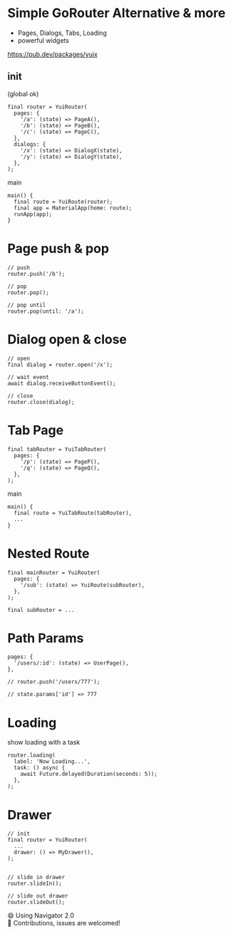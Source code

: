 # Simple GoRouter Alternative & more

- Pages, Dialogs, Tabs, Loading
- powerful widgets

https://pub.dev/packages/yuix

## init

(global ok)

```
final router = YuiRouter(
  pages: {
    '/a': (state) => PageA(),
    '/b': (state) => PageB(),
    '/c': (state) => PageC(),
  },
  dialogs: {
    '/x': (state) => DialogX(state),
    '/y': (state) => DialogY(state),
  },
);
```

main

```
main() {
  final route = YuiRoute(router);
  final app = MaterialApp(home: route);
  runApp(app);
}
```

# Page push & pop

```
// push
router.push('/b');

// pop
router.pop();

// pop until
router.pop(until: '/a');
```

# Dialog open & close

```
// open
final dialog = router.open('/x');

// wait event
await dialog.receiveButtonEvent();

// close
router.close(dialog);
```

# Tab Page


```
final tabRouter = YuiTabRouter(
  pages: {
    '/p': (state) => PageP(),
    '/q': (state) => PageQ(),
  },
);
```

main

```
main() {
  final route = YuiTabRoute(tabRouter),
  ...
}
```

# Nested Route

```
final mainRouter = YuiRouter(
  pages: {
    '/sub': (state) => YuiRoute(subRouter),
  },
);

final subRouter = ...
```

# Path Params

```
pages: {
  '/users/:id': (state) => UserPage(),
},

// router.push('/users/777');

// state.params['id'] => 777
```

# Loading

show loading with a task

```
router.loading(
  label: 'Now Loading...',
  task: () async {
    await Future.delayed(Duration(seconds: 5));
  },
);
```

# Drawer

```
// init
final router = YuiRouter(
  ...
  drawer: () => MyDrawer(),
);


// slide in drawer
router.slideIn();

// slide out drawer 
router.slideOut();
```

😄 Using Navigator 2.0\
🎉 Contributions, issues are welcomed!
